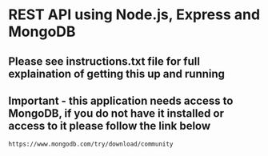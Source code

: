 # REST API using Node.js, Express and MongoDB
## Please see instructions.txt file for full explaination of getting this up and running
## Important - this application needs access to MongoDB, if you do not have it installed or access to it please follow the link below
```
https://www.mongodb.com/try/download/community
```